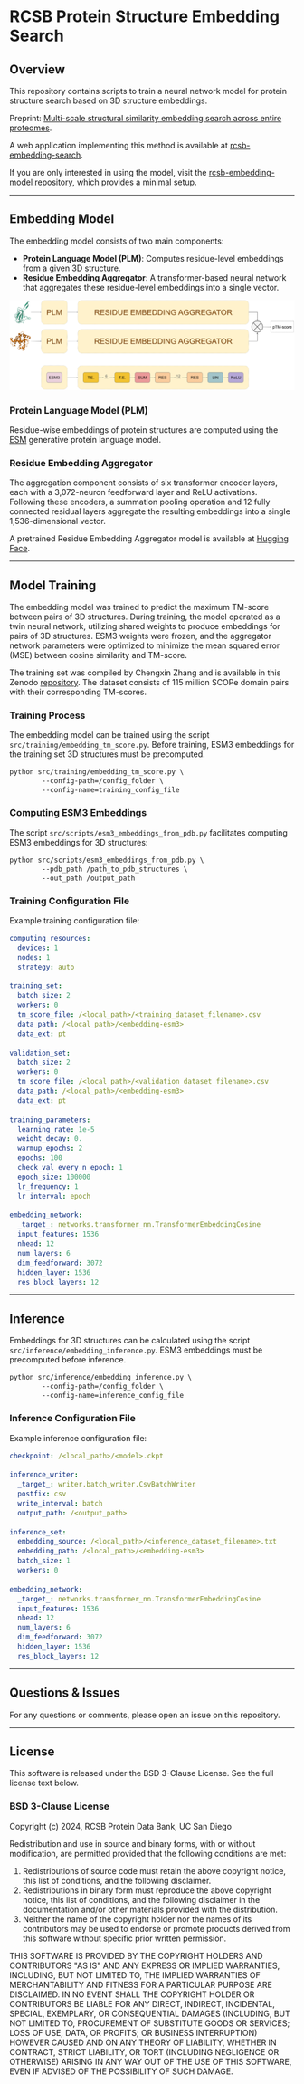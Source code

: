 # RCSB Protein Structure Embedding Search

## Overview
This repository contains scripts to train a neural network model for protein structure search based on 3D structure embeddings.

Preprint: [Multi-scale structural similarity embedding search across entire proteomes](https://www.biorxiv.org/content/10.1101/2025.02.28.640875v1).

A web application implementing this method is available at [rcsb-embedding-search](http://embedding-search.rcsb.org).

If you are only interested in using the model, visit the [rcsb-embedding-model repository](https://github.com/rcsb/rcsb-embedding-model), which provides a minimal setup.

---

## Embedding Model
The embedding model consists of two main components:

- **Protein Language Model (PLM)**: Computes residue-level embeddings from a given 3D structure.
- **Residue Embedding Aggregator**: A transformer-based neural network that aggregates these residue-level embeddings into a single vector.

![Embedding model architecture](assets/embedding-model-architecture.png)

### **Protein Language Model (PLM)**
Residue-wise embeddings of protein structures are computed using the [ESM](https://www.evolutionaryscale.ai/) generative protein language model.

### **Residue Embedding Aggregator**
The aggregation component consists of six transformer encoder layers, each with a 3,072-neuron feedforward layer and ReLU activations. Following these encoders, a summation pooling operation and 12 fully connected residual layers aggregate the resulting embeddings into a single 1,536-dimensional vector.

A pretrained Residue Embedding Aggregator model is available at [Hugging Face](https://huggingface.co/jseguramora/rcsb-embedding-model/resolve/main/rcsb-embedding-model.pt).

---

## Model Training
The embedding model was trained to predict the maximum TM-score between pairs of 3D structures. During training, the model operated as a twin neural network, utilizing shared weights to produce embeddings for pairs of 3D structures. ESM3 weights were frozen, and the aggregator network parameters were optimized to minimize the mean squared error (MSE) between cosine similarity and TM-score.

The training set was compiled by Chengxin Zhang and is available in this Zenodo [repository](https://zenodo.org/records/7324964). The dataset consists of 115 million SCOPe domain pairs with their corresponding TM-scores.

### **Training Process**
The embedding model can be trained using the script `src/training/embedding_tm_score.py`. Before training, ESM3 embeddings for the training set 3D structures must be precomputed.

```shell
python src/training/embedding_tm_score.py \
        --config-path=/config_folder \
        --config-name=training_config_file
```

### **Computing ESM3 Embeddings**
The script `src/scripts/esm3_embeddings_from_pdb.py` facilitates computing ESM3 embeddings for 3D structures:

```shell
python src/scripts/esm3_embeddings_from_pdb.py \
        --pdb_path /path_to_pdb_structures \
        --out_path /output_path
```

### **Training Configuration File**
Example training configuration file:

```yaml
computing_resources:
  devices: 1
  nodes: 1
  strategy: auto

training_set:
  batch_size: 2
  workers: 0
  tm_score_file: /<local_path>/<training_dataset_filename>.csv
  data_path: /<local_path>/<embedding-esm3>
  data_ext: pt
  
validation_set:
  batch_size: 2
  workers: 0
  tm_score_file: /<local_path>/<validation_dataset_filename>.csv
  data_path: /<local_path>/<embedding-esm3>
  data_ext: pt
  
training_parameters:
  learning_rate: 1e-5
  weight_decay: 0.
  warmup_epochs: 2
  epochs: 100
  check_val_every_n_epoch: 1
  epoch_size: 100000
  lr_frequency: 1
  lr_interval: epoch
  
embedding_network:
  _target_: networks.transformer_nn.TransformerEmbeddingCosine
  input_features: 1536
  nhead: 12
  num_layers: 6
  dim_feedforward: 3072
  hidden_layer: 1536
  res_block_layers: 12
```

---

## Inference
Embeddings for 3D structures can be calculated using the script `src/inference/embedding_inference.py`. ESM3 embeddings must be precomputed before inference.

```shell
python src/inference/embedding_inference.py \
        --config-path=/config_folder \
        --config-name=inference_config_file
```

### **Inference Configuration File**
Example inference configuration file:

```yaml
checkpoint: /<local_path>/<model>.ckpt

inference_writer:
  _target_: writer.batch_writer.CsvBatchWriter
  postfix: csv
  write_interval: batch
  output_path: /<output_path>

inference_set:
  embedding_source: /<local_path>/<inference_dataset_filename>.txt
  embedding_path: /<local_path>/<embedding-esm3>
  batch_size: 1
  workers: 0

embedding_network:
  _target_: networks.transformer_nn.TransformerEmbeddingCosine
  input_features: 1536
  nhead: 12
  num_layers: 6
  dim_feedforward: 3072
  hidden_layer: 1536
  res_block_layers: 12
```

---

## Questions & Issues
For any questions or comments, please open an issue on this repository.

---

## License
This software is released under the BSD 3-Clause License. See the full license text below.

### BSD 3-Clause License

Copyright (c) 2024, RCSB Protein Data Bank, UC San Diego

Redistribution and use in source and binary forms, with or without modification, are permitted provided that the following conditions are met:

1. Redistributions of source code must retain the above copyright notice, this list of conditions, and the following disclaimer.
2. Redistributions in binary form must reproduce the above copyright notice, this list of conditions, and the following disclaimer in the documentation and/or other materials provided with the distribution.
3. Neither the name of the copyright holder nor the names of its contributors may be used to endorse or promote products derived from this software without specific prior written permission.

THIS SOFTWARE IS PROVIDED BY THE COPYRIGHT HOLDERS AND CONTRIBUTORS "AS IS" AND ANY EXPRESS OR IMPLIED WARRANTIES, INCLUDING, BUT NOT LIMITED TO, THE IMPLIED WARRANTIES OF MERCHANTABILITY AND FITNESS FOR A PARTICULAR PURPOSE ARE DISCLAIMED. IN NO EVENT SHALL THE COPYRIGHT HOLDER OR CONTRIBUTORS BE LIABLE FOR ANY DIRECT, INDIRECT, INCIDENTAL, SPECIAL, EXEMPLARY, OR CONSEQUENTIAL DAMAGES (INCLUDING, BUT NOT LIMITED TO, PROCUREMENT OF SUBSTITUTE GOODS OR SERVICES; LOSS OF USE, DATA, OR PROFITS; OR BUSINESS INTERRUPTION) HOWEVER CAUSED AND ON ANY THEORY OF LIABILITY, WHETHER IN CONTRACT, STRICT LIABILITY, OR TORT (INCLUDING NEGLIGENCE OR OTHERWISE) ARISING IN ANY WAY OUT OF THE USE OF THIS SOFTWARE, EVEN IF ADVISED OF THE POSSIBILITY OF SUCH DAMAGE.

